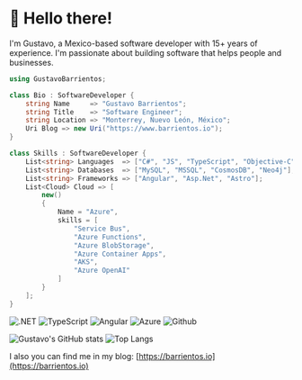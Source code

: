 # 🤖 Hello there!

I'm Gustavo, a Mexico-based software developer with 15+ years of experience. I'm passionate about building software that helps people and businesses.

```csharp
using GustavoBarrientos;

class Bio : SoftwareDeveloper {
    string Name     => "Gustavo Barrientos";
    string Title    => "Software Engineer";
    string Location => "Monterrey, Nuevo León, México";
    Uri Blog => new Uri("https://www.barrientos.io");
}

class Skills : SoftwareDeveloper {
    List<string> Languages  => ["C#", "JS", "TypeScript", "Objective-C", "PHP"];
    List<string> Databases  => ["MySQL", "MSSQL", "CosmosDB", "Neo4j"];
    List<string> Frameworks => ["Angular", "Asp.Net", "Astro"];
    List<Cloud> Cloud => [
        new()
        {
            Name = "Azure",
            skills = [
                "Service Bus",
                "Azure Functions",
                "Azure BlobStorage",
                "Azure Container Apps",
                "AKS",
                "Azure OpenAI"
            ]
        }
    ];
}
```


![.NET](https://img.shields.io/badge/.Net-430098?style=for-the-badge&logo=.net&logoColor=white)
![TypeScript](https://img.shields.io/badge/TypeScript-007ACC?style=for-the-badge&logo=typescript&logoColor=white)
![Angular](https://img.shields.io/badge/Angular-DD0031?style=for-the-badge&logo=angular&logoColor=white)
![Azure](https://img.shields.io/badge/Azure-338eef?style=for-the-badge&logo=azure&logoColor=white)
![Github](https://img.shields.io/badge/Github-000000?style=for-the-badge&logo=github&logoColor=white)



![Gustavo's GitHub stats](https://github-readme-stats.vercel.app/api?username=tavobarrientos&show_icons=true&theme=holi) 
![Top Langs](https://github-readme-stats.vercel.app/api/top-langs/?username=tavobarrientos&langs_count=4&layout=compact)

  
I also you can find me in my blog: [https://barrientos.io](https://barrientos.io)
